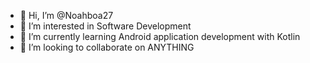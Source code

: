 - 👋 Hi, I’m @Noahboa27
- 👀 I’m interested in Software Development
- 🌱 I’m currently learning Android application development with Kotlin
- 💞️ I’m looking to collaborate on ANYTHING
<!-- 📫 You can reach out to me by emailing -->

<!---
Noahboa27/Noahboa27 is a ✨ special ✨ repository because its `README.md` (this file) appears on your GitHub profile.
You can click the Preview link to take a look at your changes.
--->
